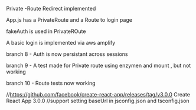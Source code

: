 
Private -Route Redirect implemented

App.js has a PrivateRoute and a Route to login page

fakeAuth is used in PrivateROute

A basic login is implemented via aws amplify

branch 8 - Auth is now persistant across sessions

branch 9 - A test made for Private route using enzymen and mount , but not working

branch 10 - Route tests now working

//https://github.com/facebook/create-react-app/releases/tag/v3.0.0
Create React App 3.0.0
//support setting baseUrl in jsconfig.json and tsconfig.json